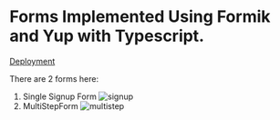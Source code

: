 # Forms Implemented Using Formik and Yup with Typescript.
[Deployment](https://eru-multistepform.surge.sh/)

There are 2 forms here:
  1. Single Signup Form
  ![signup](signup.jpg)
  2. MultiStepForm
  ![multistep](multistep.jpg)
  
